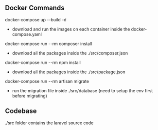 ## Docker Commands


docker-compose up --build -d 
  - download and run the images on each container inside the docker-compose.yaml

docker-compose run --rm composer install
  - download all the packages inside the ./src/composer.json

docker-compose run --rm npm install
  - download all the packages inside the ./src/package.json

docker-compose run --rm artisan migrate
  - run the migration file inside ./src/database (need to setup the env first before migrating)

## Codebase

./src folder contains the laravel source code

